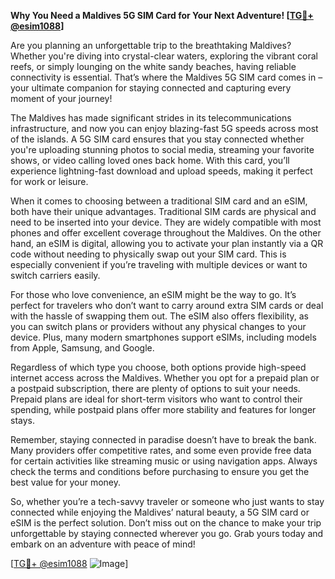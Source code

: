 **Why You Need a Maldives 5G SIM Card for Your Next Adventure! [[TG💪+ @esim1088](https://t.me/s/esim1088)]**

Are you planning an unforgettable trip to the breathtaking Maldives? Whether you're diving into crystal-clear waters, exploring the vibrant coral reefs, or simply lounging on the white sandy beaches, having reliable connectivity is essential. That’s where the Maldives 5G SIM card comes in – your ultimate companion for staying connected and capturing every moment of your journey!

The Maldives has made significant strides in its telecommunications infrastructure, and now you can enjoy blazing-fast 5G speeds across most of the islands. A 5G SIM card ensures that you stay connected whether you're uploading stunning photos to social media, streaming your favorite shows, or video calling loved ones back home. With this card, you’ll experience lightning-fast download and upload speeds, making it perfect for work or leisure.

When it comes to choosing between a traditional SIM card and an eSIM, both have their unique advantages. Traditional SIM cards are physical and need to be inserted into your device. They are widely compatible with most phones and offer excellent coverage throughout the Maldives. On the other hand, an eSIM is digital, allowing you to activate your plan instantly via a QR code without needing to physically swap out your SIM card. This is especially convenient if you’re traveling with multiple devices or want to switch carriers easily.

For those who love convenience, an eSIM might be the way to go. It’s perfect for travelers who don’t want to carry around extra SIM cards or deal with the hassle of swapping them out. The eSIM also offers flexibility, as you can switch plans or providers without any physical changes to your device. Plus, many modern smartphones support eSIMs, including models from Apple, Samsung, and Google.

Regardless of which type you choose, both options provide high-speed internet access across the Maldives. Whether you opt for a prepaid plan or a postpaid subscription, there are plenty of options to suit your needs. Prepaid plans are ideal for short-term visitors who want to control their spending, while postpaid plans offer more stability and features for longer stays.

Remember, staying connected in paradise doesn’t have to break the bank. Many providers offer competitive rates, and some even provide free data for certain activities like streaming music or using navigation apps. Always check the terms and conditions before purchasing to ensure you get the best value for your money.

So, whether you’re a tech-savvy traveler or someone who just wants to stay connected while enjoying the Maldives’ natural beauty, a 5G SIM card or eSIM is the perfect solution. Don’t miss out on the chance to make your trip unforgettable by staying connected wherever you go. Grab yours today and embark on an adventure with peace of mind!

[[TG💪+ @esim1088](https://t.me/s/esim1088) ![Image](https://i.postimg.cc/Y0z9fWf4/image.png)]